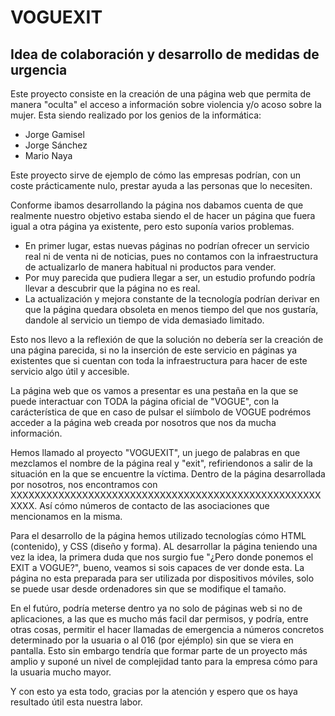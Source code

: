 # VOGUEXIT
## Idea de colaboración y desarrollo de medidas de urgencia
Este proyecto consiste en la creación de una página web que permita de manera "oculta" el acceso a información sobre violencia y/o acoso sobre la mujer.
Esta siendo realizado por los genios de la informática:
  - Jorge Gamisel    
  - Jorge Sánchez
  - Mario Naya

Este proyecto sirve de ejemplo de cómo las empresas podrían, con un coste prácticamente nulo, prestar ayuda a las personas que lo necesiten.

Conforme ibamos desarrollando la página nos dabamos cuenta de que realmente nuestro objetivo estaba siendo el de hacer un página que fuera igual a otra página ya existente, pero esto suponía varios problemas.
- En primer lugar, estas nuevas páginas no podrían ofrecer un servicio real ni de venta ni de noticias, pues no contamos con la infraestructura de actualizarlo de manera habitual ni productos para vender.
- Por muy parecida que pudiera llegar a ser, un estudio profundo podría llevar a descubrir que la página no es real.
- La actualización y mejora constante de la tecnología podrían derivar en que la página quedara obsoleta en menos tiempo del que nos gustaría, dandole al servicio un tiempo de vida demasiado limitado.

Esto nos llevo a la reflexión de que la solución no debería ser la creación de una página parecida, si no la inserción de este servicio en páginas ya existentes que si cuentan con toda la infraestructura para hacer de este servicio algo útil y accesible.


La página web que os vamos a presentar es una pestaña en la que se puede interactuar con TODA la página oficial de "VOGUE", con la carácterística de que en caso de pulsar el siímbolo de VOGUE podrémos acceder a la página web creada por nosotros que nos da mucha información.

Hemos llamado al proyecto "VOGUEXIT", un juego de palabras en que mezclamos el nombre de la página real y "exit", refiriendonos a salir de la situación en la que se encuentre la víctima.
Dentro de la página desarrollada por nosotros, nos encontramos con XXXXXXXXXXXXXXXXXXXXXXXXXXXXXXXXXXXXXXXXXXXXXXXXXXXXXXXX. Así cómo números de contacto de las asociaciones que mencionamos en la misma.



Para el desarrollo de la página hemos utilizado tecnologías cómo HTML (contenido), y CSS (diseño y forma). 
AL desarrollar la página teniendo una vez la idea, la primera duda que nos surgio fue "¿Pero donde ponemos el EXIT a VOGUE?", bueno, veamos si sois capaces de ver donde esta.
La página no esta preparada para ser utilizada por dispositivos móviles, solo se puede usar desde ordenadores sin que se modifique el tamaño.

En el futúro, podría meterse dentro ya no solo de páginas web si no de aplicaciones, a las que es mucho más facil dar permisos, y podría, entre otras cosas, permitir el hacer llamadas de emergencia a números concretos determinado por la usuaria o al 016 (por ejémplo) sin que se viera en pantalla. Esto sin embargo tendría que formar parte de un proyecto más amplio y suponé un nivel de complejidad tanto para la empresa cómo para la usuaria mucho mayor. 



Y con esto ya esta todo, gracias por la atención y espero que os haya resultado útil esta nuestra labor.

